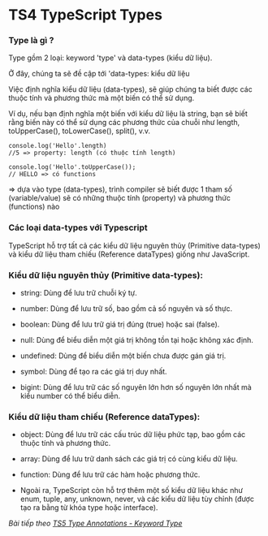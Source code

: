 # TS4 TypeScript Types
### Type là gì ?

Type gồm 2 loại: keyword 'type' và data-types (kiểu dữ liệu). 

Ở đây, chúng ta sẽ đề cập tới 'data-types: kiểu dữ liệu

Việc định nghĩa kiểu dữ liệu (data-types), sẽ giúp chúng ta biết được các thuộc tính và phương thức mà một biến có thể sử dụng.

Ví dụ, nếu bạn định nghĩa một biến với kiểu dữ liệu là string, bạn sẽ biết rằng biến này có thể sử dụng các phương thức của chuỗi như length, toUpperCase(), toLowerCase(), split(), v.v.

```
console.log('Hello'.length) 
//5 => property: length (có thuộc tính length)

console.log('Hello'.toUpperCase()); 
// HELLO => có functions
```
=> dựa vào type (data-types), trình compiler sẽ biết được 1 tham số (variable/value)
sẽ có những thuộc tính (property) và phương thức (functions) nào

### Các loại data-types với Typescript

TypeScript hỗ trợ tất cả các kiểu dữ liệu nguyên thủy (Primitive data-types) và kiểu dữ liệu tham chiếu (Reference dataTypes) giống như JavaScript.

### Kiểu dữ liệu nguyên thủy (Primitive data-types):

- string: Dùng để lưu trữ chuỗi ký tự.

- number: Dùng để lưu trữ số, bao gồm cả số nguyên và số thực.

- boolean: Dùng để lưu trữ giá trị đúng (true) hoặc sai (false).

- null: Dùng để biểu diễn một giá trị không tồn tại hoặc không xác định.

- undefined: Dùng để biểu diễn một biến chưa được gán giá trị.

- symbol: Dùng để tạo ra các giá trị duy nhất.

- bigint: Dùng để lưu trữ các số nguyên lớn hơn số nguyên lớn nhất mà kiểu number có thể biểu diễn.

### Kiểu dữ liệu tham chiếu (Reference dataTypes):

- object: Dùng để lưu trữ các cấu trúc dữ liệu phức tạp, bao gồm các thuộc tính và phương thức.

- array: Dùng để lưu trữ danh sách các giá trị có cùng kiểu dữ liệu.

- function: Dùng để lưu trữ các hàm hoặc phương thức.

- Ngoài ra, TypeScript còn hỗ trợ thêm một số kiểu dữ liệu khác như enum, tuple, any, unknown, never, và các kiểu dữ liệu tùy chỉnh (được tạo ra bằng từ khóa type hoặc interface).


*Bài tiếp theo [TS5 Type Annotations - Keyword Type](/session/session_004_ts_Annotations.md)*
